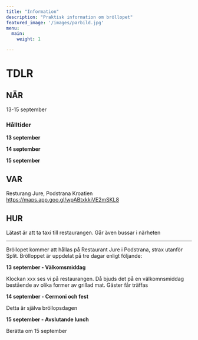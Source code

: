 ```yaml
---
title: "Information"
description: "Praktisk information om bröllopet"
featured_image: '/images/parbild.jpg'
menu:
  main:
    weight: 1

---
```

# TDLR

## NÄR
13-15 september
### Hålltider
**13 september**

**14 september**

**15 september**


## VAR
Resturang Jure, Podstrana Kroatien
https://maps.app.goo.gl/wpABtxkkiVE2mSKL8
## HUR
Lätast är att ta taxi till restaurangen. Går även bussar i närheten

---


Bröllopet kommer att hållas på Restaurant Jure i Podstrana, strax utanför Split.
Brölloppet är uppdelat på tre dagar enligt följande:

**13 september - Välkomsmiddag**

Klockan xxx ses vi på restaurangen. Då bjuds det på en välkomnsmiddag bestående av olika former av grillad mat. Gäster får träffas

**14 september - Cermoni och fest**

Detta är själva bröllopsdagen

**15 september - Avslutande lunch**

Berätta om 15 september


